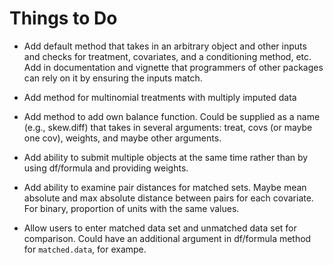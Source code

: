 Things to Do
======

* Add default method that takes in an arbitrary object and other inputs and checks for treatment, covariates, and a conditioning method, etc. Add in documentation and vignette that programmers of other packages can rely on it by ensuring the inputs match.

* Add method for multinomial treatments with multiply imputed data

* Add method to add own balance function. Could be supplied as a name (e.g., skew.diff) that takes in several arguments: treat, covs (or maybe one cov), weights, and maybe other arguments.

* Add ability to submit multiple objects at the same time rather than by using df/formula and providing weights.

* Add ability to examine pair distances for matched sets. Maybe mean absolute and max absolute distance between pairs for each covariate. For binary, proportion of units with the same values.

* Allow users to enter matched data set and unmatched data set for comparison. Could have an additional argument in df/formula method for `matched.data`, for exampe.